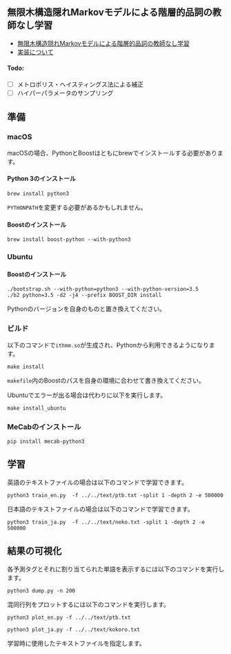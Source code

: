 ## 無限木構造隠れMarkovモデルによる階層的品詞の教師なし学習

- [無限木構造隠れMarkovモデルによる階層的品詞の教師なし学習](http://chasen.org/~daiti-m/paper/nl226ithmm.pdf)
- [実装について](http://musyoku.github.io/2017/03/09/%E7%84%A1%E9%99%90%E6%9C%A8%E6%A7%8B%E9%80%A0%E9%9A%A0%E3%82%8CMarkov%E3%83%A2%E3%83%87%E3%83%AB%E3%81%AB%E3%82%88%E3%82%8B%E9%9A%8E%E5%B1%A4%E7%9A%84%E5%93%81%E8%A9%9E%E3%81%AE%E6%95%99%E5%B8%AB%E3%81%AA%E3%81%97%E5%AD%A6%E7%BF%92/)

#### Todo:

- [ ] メトロポリス・ヘイスティングス法による補正
- [ ] ハイパーパラメータのサンプリング

## 準備

### macOS

macOSの場合、PythonとBoostはともにbrewでインストールする必要があります。

#### Python 3のインストール

```
brew install python3
```

`PYTHONPATH`を変更する必要があるかもしれません。

#### Boostのインストール

```
brew install boost-python --with-python3
```

### Ubuntu

#### Boostのインストール

```
./bootstrap.sh --with-python=python3 --with-python-version=3.5
./b2 python=3.5 -d2 -j4 --prefix BOOST_DIR install
```

Pythonのバージョンを自身のものと置き換えてください。

### ビルド

以下のコマンドで`ithmm.so`が生成され、Pythonから利用できるようになります。

```
make install
```

`makefile`内のBoostのパスを自身の環境に合わせて書き換えてください。

Ubuntuでエラーが出る場合は代わりに以下を実行します。

```
make install_ubuntu
```

### MeCabのインストール

```
pip install mecab-python3
```

## 学習

英語のテキストファイルの場合は以下のコマンドで学習できます。

```
python3 train_en.py  -f ../../text/ptb.txt -split 1 -depth 2 -e 500000
```

日本語のテキストファイルの場合は以下のコマンドで学習できます。

```
python3 train_ja.py  -f ../../text/neko.txt -split 1 -depth 2 -e 500000
```

## 結果の可視化

各予測タグとそれに割り当てられた単語を表示するには以下のコマンドを実行します。

```
python3 dump.py -n 200
```

混同行列をプロットするには以下のコマンドを実行します。

```
python3 plot_en.py -f ../../text/ptb.txt
```
```
python3 plot_ja.py -f ../../text/kokoro.txt
```

学習時に使用したテキストファイルを指定します。

